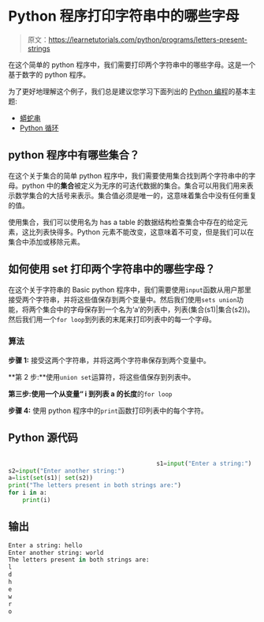 # Python 程序打印字符串中的哪些字母

> 原文：<https://learnetutorials.com/python/programs/letters-present-strings>

在这个简单的 python 程序中，我们需要打印两个字符串中的哪些字母。这是一个基于数字的 python 程序。

为了更好地理解这个例子，我们总是建议您学习下面列出的 [Python 编程](../ "Python tutorial")的基本主题:

*   [蟒蛇串](../../python/python-string "operators in python")
*   [Python 循环](../../python/python-loop-tutorials "operators in python")

## python 程序中有哪些集合？

在这个关于集合的简单 python 程序中，我们需要使用集合找到两个字符串中的字母。python 中的**集合**被定义为无序的可迭代数据的集合。集合可以用我们用来表示数学集合的大括号来表示。集合值必须是唯一的，这意味着集合中没有任何重复的值。

使用集合，我们可以使用名为 has a table 的数据结构检查集合中存在的给定元素，这比列表快得多。Python 元素不能改变，这意味着不可变，但是我们可以在集合中添加或移除元素。

## 如何使用 set 打印两个字符串中的哪些字母？

在这个关于字符串的 Basic python 程序中，我们需要使用`input`函数从用户那里接受两个字符串，并将这些值保存到两个变量中。然后我们使用`sets union`功能，将两个集合中的字母保存到一个名为‘a’的列表中，列表(集合(s1)|集合(s2))。然后我们用一个`for loop`到列表的末尾来打印列表中的每一个字母。

### 算法

**步骤 1:** 接受这两个字符串，并将这两个字符串保存到两个变量中。

**第 2 步:**使用`union set`运算符，将这些值保存到列表中。

**第三步:**使用一个从变量“ **i** 到列表 a 的**长度**的`for loop`

**步骤 4:** 使用 python 程序中的`print`函数打印列表中的每个字符。

## Python 源代码

```py

                                          s1=input("Enter a string:")
s2=input("Enter another string:")
a=list(set(s1)| set(s2))
print("The letters present in both strings are:")
for i in a:
    print(i)

```

## 输出

```py
Enter a string: hello
Enter another string: world
The letters present in both strings are:
l
d
h
e
w
r
o
```